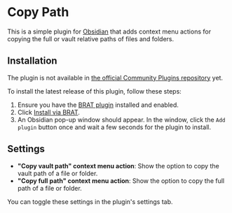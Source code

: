 # Copy Path

This is a simple plugin for [Obsidian](https://obsidian.md/) that adds context menu actions for copying the full or vault relative paths of files and folders.

## Installation

The plugin is not available in [the official Community Plugins repository](https://obsidian.md/plugins) yet.

To install the latest release of this plugin, follow these steps:

1. Ensure you have the [BRAT plugin](https://obsidian.md/plugins?id=obsidian42-brat) installed and enabled.
2. Click [Install via BRAT](https://intradeus.github.io/http-protocol-redirector?r=obsidian://brat?plugin=https://github.com/shumadrid/obsidian-copy-path).
3. An Obsidian pop-up window should appear. In the window, click the `Add plugin` button once and wait a few seconds for the plugin to install.

## Settings

- **"Copy vault path" context menu action**: Show the option to copy the vault path of a file or folder.
- **"Copy full path" context menu action**: Show the option to copy the full path of a file or folder.

You can toggle these settings in the plugin's settings tab.
